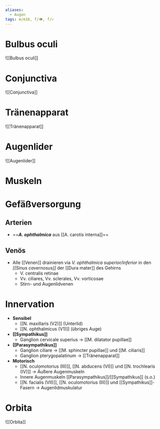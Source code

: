 ```yaml
---
aliases:
  - Augen
tags: m/m16, f/👁️, f/💀
---
```

# Bulbus oculi
![[Bulbus oculi]]

# Conjunctiva
![[Conjunctiva]]

# Tränenapparat
![[Tränenapparat]]

# Augenlider
![[Augenlider]]

# Muskeln


# Gefäßversorgung
## Arterien
- ==***A. ophthalmica*** aus [[A. carotis interna]]==
## Venös
- Alle [[Venen]] drainieren via *V. ophthalmica superior/inferior* in den *[[Sinus cavernosus]]* der [[Dura mater]] des Gehirns
	- V. centralis retinae
	- Vv. ciliares, Vv. sclerales, Vv. vorticosae
	- Stirn- und Augenlidvenen
# Innervation
- **Sensibel** 
	- [[N. maxillaris (V2)]] (Unterlid)
	- [[N. ophthalmicus (V1)]] (übriges Auge)
- **[[Sympathikus]]**
	- Ganglion cervicale superius → [[M. dilatator pupillae]]
- **[[Parasympathikus]]**
	- Ganglion ciliare → [[M. sphincter pupillae]] und [[M. ciliaris]]
	- Ganglion pterygopalatinum → [[Tränenapparat]]
- **Motorisch**
	- [[N. oculomotorius (III)]], [[N. abducens (VI)]] und [[N. trochlearis (IV)]] → Äußere Augenmuskeln
	- Innere Augenmuskeln [[Parasympathikus]]/[[Sympathikus]] (s.o.)
	- [[N. facialis (VII)]], [[N. oculomotorius (III)]] und [[Sympathikus]]-Fasern → Augenlidmuskulatur

# Orbita
![[Orbita]]